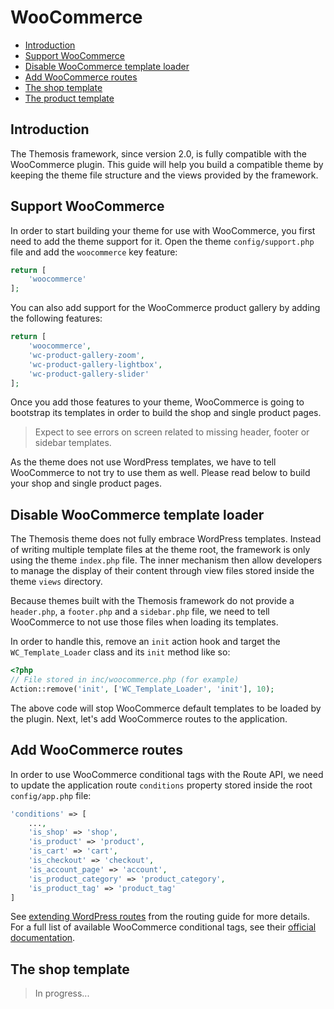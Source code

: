 WooCommerce
===========

- [Introduction](#introduction)
- [Support WooCommerce](#support-woocommerce)
- [Disable WooCommerce template loader](#disable-woocommerce-template-loader)
- [Add WooCommerce routes](#add-woocommerce-routes)
- [The shop template](#the-shop-template)
- [The product template](#the-product-template)

Introduction
------------

The Themosis framework, since version 2.0, is fully compatible with the WooCommerce plugin. This guide will help you build a compatible theme by keeping the theme file structure and the views provided by the framework.

Support WooCommerce
-------------------

In order to start building your theme for use with WooCommerce, you first need to add the theme support for it. Open the theme `config/support.php` file and add the `woocommerce` key feature:

```php
return [
    'woocommerce'
];
```

You can also add support for the WooCommerce product gallery by adding the following features:

```php
return [
    'woocommerce',
    'wc-product-gallery-zoom',
    'wc-product-gallery-lightbox',
    'wc-product-gallery-slider'
];
```

Once you add those features to your theme, WooCommerce is going to bootstrap its templates in order to build the shop and single product pages.

> Expect to see errors on screen related to missing header, footer or sidebar templates.

As the theme does not use WordPress templates, we have to tell WooCommerce to not try to use them as well. Please read below to build your shop and single product pages.

Disable WooCommerce template loader
-----------------------------------

The Themosis theme does not fully embrace WordPress templates. Instead of writing multiple template files at the theme root, the framework is only using the theme `index.php` file. The inner mechanism then allow developers to manage the display of their content through view files stored inside the theme `views` directory.

Because themes built with the Themosis framework do not provide a `header.php`, a `footer.php` and a `sidebar.php` file, we need to tell WooCommerce to not use those files when loading its templates.

In order to handle this, remove an `init` action hook and target the `WC_Template_Loader` class and its `init` method like so:

```php
<?php
// File stored in inc/woocommerce.php (for example)
Action::remove('init', ['WC_Template_Loader', 'init'], 10);
```

The above code will stop WooCommerce default templates to be loaded by the plugin. Next, let's add WooCommerce routes to the application.

Add WooCommerce routes
----------------------

In order to use WooCommerce conditional tags with the Route API, we need to update the application route `conditions` property stored inside the root `config/app.php` file:

```php
'conditions' => [
    ...,
    'is_shop' => 'shop',
    'is_product' => 'product',
    'is_cart' => 'cart',
    'is_checkout' => 'checkout',
    'is_account_page' => 'account',
    'is_product_category' => 'product_category',
    'is_product_tag' => 'product_tag'
]
```

See [extending WordPress routes]({{url}}/routing#extending-wordpress-routes) from the routing guide for more details. For a full list of available WooCommerce conditional tags, see their [official documentation](https://docs.woocommerce.com/document/conditional-tags/).

The shop template
-----------------

> In progress...
